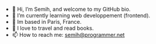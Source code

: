 - 👋 Hi, I’m Semih, and welcome to my GitHub bio.
- 🌱 I’m currently learning web developpement (frontend).
- 🗼 Im based in Paris, France.
- 👀 I love to travel and read books.
- 📫 How to reach me: semih@programmer.net
